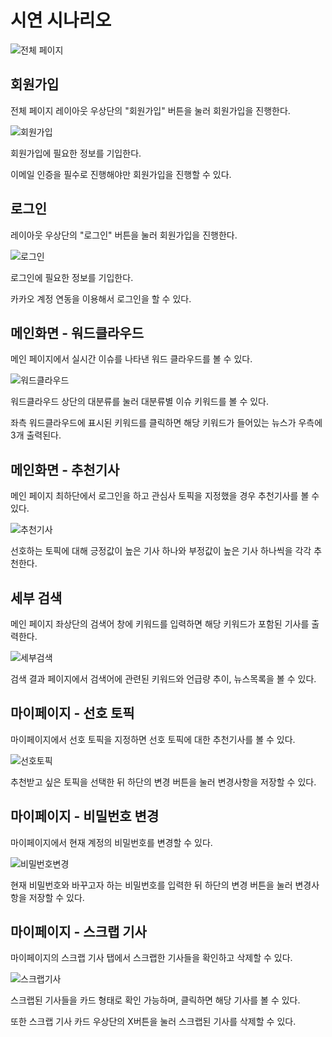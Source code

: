 # 시연 시나리오

![전체 페이지](../public/img/fullPage.png)

## 회원가입

전체 페이지 레이아웃 우상단의 "회원가입" 버튼을 눌러 회원가입을 진행한다.

![회원가입](../public/img/signup.png)

회원가입에 필요한 정보를 기입한다.

이메일 인증을 필수로 진행해야만 회원가입을 진행할 수 있다.

## 로그인

레이아웃 우상단의 "로그인" 버튼을 눌러 회원가입을 진행한다.

![로그인](../public/img/login.png)

로그인에 필요한 정보를 기입한다.

카카오 계정 연동을 이용해서 로그인을 할 수 있다.

## 메인화면 - 워드클라우드

메인 페이지에서 실시간 이슈를 나타낸 워드 클라우드를 볼 수 있다.

![워드클라우드](../public/img/wordcloud.png)

워드클라우드 상단의 대분류를 눌러 대분류별 이슈 키워드를 볼 수 있다.

좌측 워드클라우드에 표시된 키워드를 클릭하면 해당 키워드가 들어있는 뉴스가 우측에 3개 출력된다.

## 메인화면 - 추천기사

메인 페이지 최하단에서 로그인을 하고 관심사 토픽을 지정했을 경우 추천기사를 볼 수 있다.

![추천기사](../public/img/recommend.png)

선호하는 토픽에 대해 긍정값이 높은 기사 하나와 부정값이 높은 기사 하나씩을 각각 추천한다.

## 세부 검색

메인 페이지 좌상단의 검색어 창에 키워드를 입력하면 해당 키워드가 포함된 기사를 출력한다.

![세부검색](../public/img/search.png)

검색 결과 페이지에서 검색어에 관련된 키워드와 언급량 추이, 뉴스목록을 볼 수 있다.

## 마이페이지 - 선호 토픽

마이페이지에서 선호 토픽을 지정하면 선호 토픽에 대한 추천기사를 볼 수 있다.

![선호토픽](../public/img/prefer.png)

추천받고 싶은 토픽을 선택한 뒤 하단의 변경 버튼을 눌러 변경사항을 저장할 수 있다.

## 마이페이지 - 비밀번호 변경

마이페이지에서 현재 계정의 비밀번호를 변경할 수 있다.

![비밀번호변경](../public/img/passwdChange.png)

현재 비밀번호와 바꾸고자 하는 비밀번호를 입력한 뒤 하단의 변경 버튼을 눌러 변경사항을 저장할 수 있다.

## 마이페이지 - 스크랩 기사

마이페이지의 스크랩 기사 탭에서 스크랩한 기사들을 확인하고 삭제할 수 있다.

![스크랩기사](../public/img/scrap.png)

스크랩된 기사들을 카드 형태로 확인 가능하며, 클릭하면 해당 기사를 볼 수 있다.

또한 스크랩 기사 카드 우상단의 X버튼을 눌러 스크랩된 기사를 삭제할 수 있다.